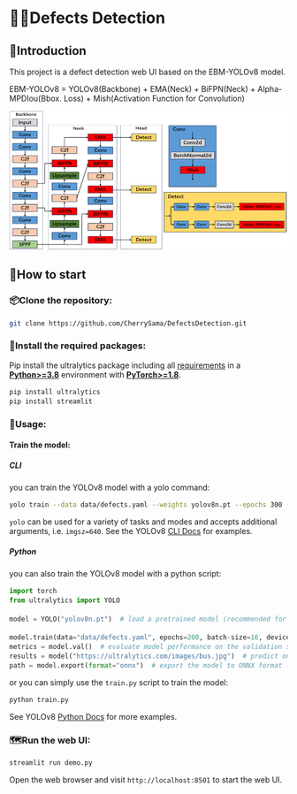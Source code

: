 # 😶‍🌫️Defects Detection

## 📝Introduction

This project is a defect detection web UI based on the EBM-YOLOv8 model. 

EBM-YOLOv8 = YOLOv8(Backbone) + EMA(Neck) + BiFPN(Neck) + Alpha-MPDIou(Bbox. Loss) + Mish(Activation Function for Convolution)

![img](https://raw.githubusercontent.com/CherrySama/DefectsDetection/main/docs/EBM-YOLOv8.png)

## 🎯How to start

### 📦Clone the repository:

   ```bash
   git clone https://github.com/CherrySama/DefectsDetection.git
   ```

### 🚀Install the required packages:

Pip install the ultralytics package including all [requirements](https://github.com/ultralytics/ultralytics/blob/main/pyproject.toml) in a [**Python>=3.8**](https://www.python.org/) environment with [**PyTorch>=1.8**](https://pytorch.org/get-started/locally/).

   ```bash
   pip install ultralytics
   pip install streamlit
   ```

### 🤯Usage:
#### Train the model:
##### CLI
you can train the YOLOv8 model with a yolo command:
```bash
yolo train --data data/defects.yaml --weights yolov8n.pt --epochs 300 --batch-size 16 --device 0 --project runs/train --name defects
```
`yolo` can be used for a variety of tasks and modes and accepts additional arguments, i.e. `imgsz=640`. See the YOLOv8 [CLI Docs](https://docs.ultralytics.com/usage/cli) for examples.
##### Python
you can also train the YOLOv8 model with a python script:
```python
import torch
from ultralytics import YOLO

model = YOLO("yolov8n.pt")  # load a pretrained model (recommended for training)

model.train(data="data/defects.yaml", epochs=200, batch-size=16, device=0, project="runs/train", name="defects")  # Train the model
metrics = model.val()  # evaluate model performance on the validation set
results = model("https://ultralytics.com/images/bus.jpg")  # predict on an image
path = model.export(format="onnx")  # export the model to ONNX format
```
or you can simply use the `train.py` script to train the model:
```bash
python train.py 
```
See YOLOv8 [Python Docs](https://docs.ultralytics.com/usage/python) for more examples.

### 🗺️Run the web UI:

   ```bash
   streamlit run demo.py
   ```
Open the web browser and visit `http://localhost:8501` to start the web UI.
